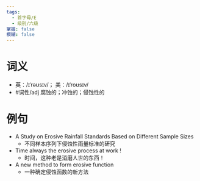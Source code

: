 ```yaml
---
tags:
  - 首字母/E
  - 级别/六级
掌握: false
模糊: false
---
```

# 词义
- 英：/ɪˈrəʊsɪv/； 美：/ɪˈroʊsɪv/
- #词性/adj  腐蚀的；冲蚀的；侵蚀性的
# 例句
- A Study on Erosive Rainfall Standards Based on Different Sample Sizes
	- 不同样本序列下侵蚀性雨量标准的研究
- Time always the erosive process at work !
	- 时间，这种老是消磨人世的东西！
- A new method to form erosive function
	- 一种确定侵蚀函数的新方法
